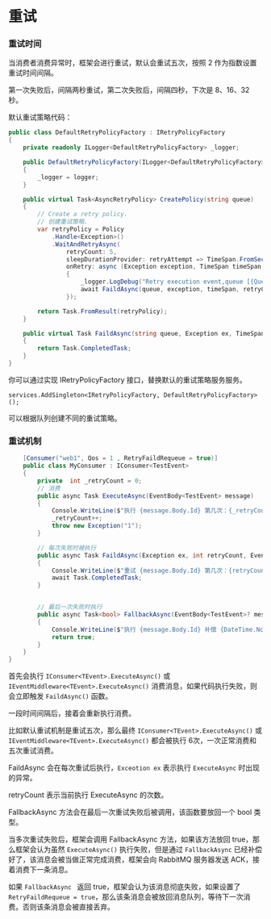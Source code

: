 # 重试

### 重试时间

当消费者消费异常时，框架会进行重试，默认会重试五次，按照 2 作为指数设置重试时间间隔。

第一次失败后，间隔两秒重试，第二次失败后，间隔四秒，下次是 8、16、32 秒。

默认重试策略代码：

```csharp
public class DefaultRetryPolicyFactory : IRetryPolicyFactory
{
    private readonly ILogger<DefaultRetryPolicyFactory> _logger;

    public DefaultRetryPolicyFactory(ILogger<DefaultRetryPolicyFactory> logger)
    {
        _logger = logger;
    }

    public virtual Task<AsyncRetryPolicy> CreatePolicy(string queue)
    {
        // Create a retry policy.
        // 创建重试策略.
        var retryPolicy = Policy
            .Handle<Exception>()
            .WaitAndRetryAsync(
                retryCount: 5,
                sleepDurationProvider: retryAttempt => TimeSpan.FromSeconds(Math.Pow(2, retryAttempt)),
                onRetry: async (Exception exception, TimeSpan timeSpan, int retryCount, Context context) =>
                {
                    _logger.LogDebug("Retry execution event,queue [{Queue}],retry count [{RetryCount}],timespan [{TimeSpan}]", queue, retryCount, timeSpan);
                    await FaildAsync(queue, exception, timeSpan, retryCount, context);
                });

        return Task.FromResult(retryPolicy);
    }

    public virtual Task FaildAsync(string queue, Exception ex, TimeSpan timeSpan, int retryCount, Context context)
    {
        return Task.CompletedTask;
    }
}
```



你可以通过实现 IRetryPolicyFactory 接口，替换默认的重试策略服务服务。

```
services.AddSingleton<IRetryPolicyFactory, DefaultRetryPolicyFactory>();
```



可以根据队列创建不同的重试策略。



### 重试机制

```csharp
    [Consumer("web1", Qos = 1 , RetryFaildRequeue = true)]
    public class MyConsumer : IConsumer<TestEvent>
    {
        private  int _retryCount = 0;
        // 消费
        public async Task ExecuteAsync(EventBody<TestEvent> message)
        {
            Console.WriteLine($"执行 {message.Body.Id} 第几次：{_retryCount} {DateTime.Now}");
            _retryCount++;
            throw new Exception("1");
        }

        // 每次失败时被执行
        public async Task FaildAsync(Exception ex, int retryCount, EventBody<TestEvent>? message)
        {
            Console.WriteLine($"重试 {message.Body.Id} 第几次：{retryCount} {DateTime.Now}");
            await Task.CompletedTask;
        }


        // 最后一次失败时执行
        public async Task<bool> FallbackAsync(EventBody<TestEvent>? message)
        {
            Console.WriteLine($"执行 {message.Body.Id} 补偿 {DateTime.Now}");
            return true;
        }
    }
}
```



首先会执行 `IConsumer<TEvent>.ExecuteAsync()` 或 `IEventMiddleware<TEvent>.ExecuteAsync()` 消费消息，如果代码执行失败，则会立即触发 `FaildAsync()` 函数。

一段时间间隔后，接着会重新执行消费。

比如默认重试机制是重试五次，那么最终 `IConsumer<TEvent>.ExecuteAsync()` 或 `IEventMiddleware<TEvent>.ExecuteAsync()` 都会被执行 6次，一次正常消费和五次重试消费。



FaildAsync 会在每次重试后执行，`Exceotion ex` 表示执行 `ExecuteAsync` 时出现的异常。

retryCount 表示当前执行 ExecuteAsync 的次数。



FallbackAsync 方法会在最后一次重试失败后被调用，该函数要放回一个 bool 类型。



当多次重试失败后，框架会调用 FallbackAsync 方法，如果该方法放回 true，那么框架会认为虽然 `ExecuteAsync()` 执行失败，但是通过 `FallbackAsync` 已经补偿好了，该消息会被当做正常完成消费，框架会向 RabbitMQ 服务器发送 ACK，接着消费下一条消息。



如果 `FallbackAsync ` 返回 true，框架会认为该消息彻底失败，如果设置了 `RetryFaildRequeue = true`，那么该条消息会被放回消息队列，等待下一次消费。否则该条消息会被直接丢弃。
